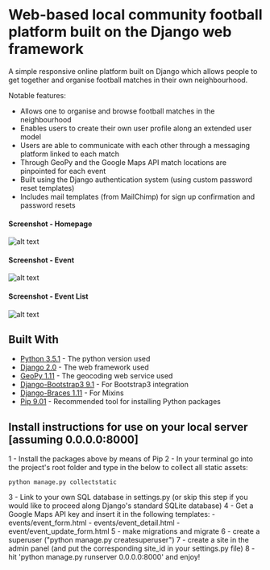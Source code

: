 # Web-based local community football platform built on the Django web framework

A simple responsive online platform built on Django which allows people to get together and organise football matches in their own neighbourhood.

Notable features:

- Allows one to organise and browse football matches in the neighbourhood
- Enables users to create their own user profile along an extended user model
- Users are able to communicate with each other through a messaging platform linked to each match
- Through GeoPy and the Google Maps API match locations are pinpointed for each event
- Built using the Django authentication system (using custom password reset templates)
- Includes mail templates (from MailChimp) for sign up confirmation and password resets

#### Screenshot - Homepage
![alt text](https://raw.githubusercontent.com/Weesper1985/Django-local-community-football-platform/master/gitpics/Home.jpg)

#### Screenshot - Event
![alt text](https://raw.githubusercontent.com/Weesper1985/Django-local-community-football-platform/master/gitpics/Event_detail.jpeg)

#### Screenshot - Event List
![alt text](https://raw.githubusercontent.com/Weesper1985/Django-local-community-football-platform/master/gitpics/Event_list.jpeg)

## Built With

* [Python 3.5.1](https://www.python.org/downloads/release/python-351/) - The python version used
* [Django 2.0](https://docs.djangoproject.com/en/2.0/releases/2.0/) - The web framework used
* [GeoPy 1.11](https://pypi.python.org/pypi/geopy) - The geocoding web service used
* [Django-Bootstrap3 9.1](https://django-bootstrap3.readthedocs.io/en/latest/) - For Bootstrap3 integration
* [Django-Braces 1.11](https://django-braces.readthedocs.io/en/latest/) - For Mixins
* [Pip 9.01](https://pip.pypa.io/en/stable/installing/) - Recommended tool for installing Python packages

## Install instructions for use on your local server [assuming 0.0.0.0:8000]

1 - Install the packages above by means of Pip
2 - In your terminal go into the project's root folder and type in the below to collect all static assets:
```
python manage.py collectstatic
```
3 - Link to your own SQL database in settings.py (or skip this step if you would like to proceed along Django's standard SQLite database)
4 - Get a Google Maps API key and insert it in the following templates:
    - events/event_form.html
    - events/event_detail.html
    - event/event_update_form.html
5 - make migrations and migrate
6 - create a superuser ("python manage.py createsuperuser")
7 - create a site in the admin panel (and put the corresponding site_id in your settings.py file)
8 - hit 'python manage.py runserver 0.0.0.0:8000' and enjoy!
